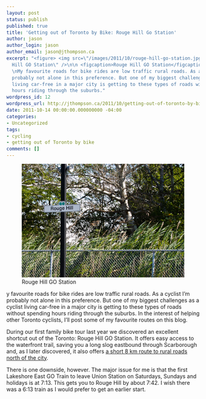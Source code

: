 ```yaml
---
layout: post
status: publish
published: true
title: 'Getting out of Toronto by Bike: Rouge Hill Go Station'
author: jason
author_login: jason
author_email: jason@jthompson.ca
excerpt: "<figure> <img src=\"/images/2011/10/rouge-hill-go-station.jpg\" alt=\"Rouge
  Hill GO Station\" />\n\n <figcaption>Rouge Hill GO Station</figcaption> </figure>
  \nMy favourite roads for bike rides are low traffic rural roads. As a cyclist I’m
  probably not alone in this preference. But one of my biggest challenges as a cyclist
  living car-free in a major city is getting to these types of roads without spending
  hours riding through the suburbs."
wordpress_id: 12
wordpress_url: http://jthompson.ca/2011/10/getting-out-of-toronto-by-bike-rouge-hill-go-station
date: 2011-10-14 00:00:00.000000000 -04:00
categories:
- Uncategorized
tags:
- cycling
- getting out of Toronto by bike
comments: []
---
```

<figure> <img src="/images/2011/10/rouge-hill-go-station.jpg" alt="Rouge Hill GO Station" />

 <figcaption>Rouge Hill GO Station</figcaption> </figure> 
y favourite roads for bike rides are low traffic rural roads. As a cyclist I’m probably not alone in this preference. But one of my biggest challenges as a cyclist living car-free in a major city is getting to these types of roads without spending hours riding through the suburbs.<a id="more"></a><a id="more-12"></a> In the interest of helping other Toronto cyclists, I’ll post some of my favourite routes on this blog.



During our first family bike tour last year we discovered an excellent shortcut out of the Toronto: Rouge Hill GO Station. It offers easy access to the waterfront trail, saving you a long slog eastbound through Scarborough and, as I later discovered, it also offers <a href="northbound">a short 8 km route to rural roads north of the city</a>.



There is one downside, however. The major issue for me is that the first Lakeshore East GO Train to leave Union Station on Saturdays, Sundays and holidays is at 7:13. This gets you to Rouge Hill by about 7:42. I wish there was a 6:13 train as I would prefer to get an earlier start.


